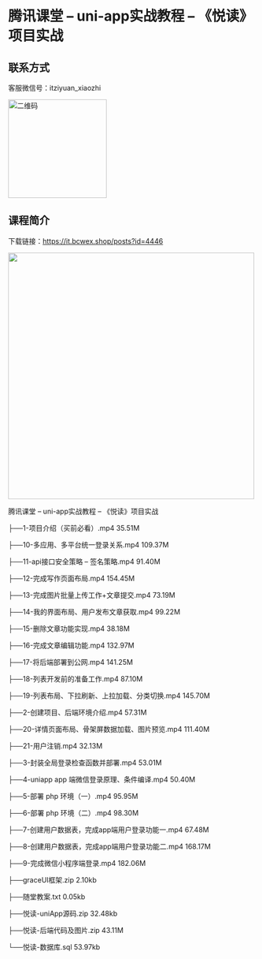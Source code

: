 # 腾讯课堂 &#8211; uni-app实战教程 &#8211; 《悦读》项目实战

## 联系方式

客服微信号：itziyuan_xiaozhi

<img src="https://ziyuanyun.oss-cn-guangzhou.aliyuncs.com/common/20240614073449/666b82192834a.jpg" width="200" height="200" alt="二维码">

## 课程简介

下载链接：https://it.bcwex.shop/posts?id=4446

<img src="https://ziyuanyun.oss-cn-guangzhou.aliyuncs.com/yun/20240917073011/66e8bf8382e08.jpg" width="500" alt="">

  

 腾讯课堂 &#8211; uni-app实战教程 &#8211; 《悦读》项目实战

 ├──1-项目介绍（买前必看）.mp4 35.51M

 ├──10-多应用、多平台统一登录关系.mp4 109.37M

 ├──11-api接口安全策略 &#8211; 签名策略.mp4 91.40M

 ├──12-完成写作页面布局.mp4 154.45M

 ├──13-完成图片批量上传工作+文章提交.mp4 73.19M

 ├──14-我的界面布局、用户发布文章获取.mp4 99.22M

 ├──15-删除文章功能实现.mp4 38.18M

 ├──16-完成文章编辑功能.mp4 132.97M

 ├──17-将后端部署到公网.mp4 141.25M

 ├──18-列表开发前的准备工作.mp4 87.10M

 ├──19-列表布局、下拉刷新、上拉加载、分类切换.mp4 145.70M

 ├──2-创建项目、后端环境介绍.mp4 57.31M

 ├──20-详情页面布局、骨架屏数据加载、图片预览.mp4 111.40M

 ├──21-用户注销.mp4 32.13M

 ├──3-封装全局登录检查函数并部署.mp4 53.01M

 ├──4-uniapp app 端微信登录原理、条件编译.mp4 50.40M

 ├──5-部署 php 环境（一）.mp4 95.95M

 ├──6-部署 php 环境（二）.mp4 98.30M

 ├──7-创建用户数据表，完成app端用户登录功能一.mp4 67.48M

 ├──8-创建用户数据表，完成app端用户登录功能二.mp4 168.17M

 ├──9-完成微信小程序端登录.mp4 182.06M

 ├──graceUI框架.zip 2.10kb

 ├──随堂教案.txt 0.05kb

 ├──悦读-uniApp源码.zip 32.48kb

 ├──悦读-后端代码及图片.zip 43.11M

 └──悦读-数据库.sql 53.97kb

  